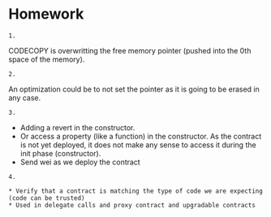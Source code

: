 # Homework
```
1. 
```
CODECOPY is overwritting the free memory pointer (pushed into the 0th space of the memory).

```
2.
```

An optimization could be to not set the pointer as it is going to be erased in any case.

```
3.
```
* Adding a revert in the constructor.
* Or access a property (like a function) in the constructor. As the contract is not yet deployed, it does not make any sense to access it during the init phase (constructor).
* Send wei as we deploy the contract

```
4.
```
```
* Verify that a contract is matching the type of code we are expecting (code can be trusted)
* Used in delegate calls and proxy contract and upgradable contracts